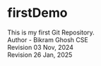 # firstDemo

This is my first Git Repository.
<br>
Author - Bikram Ghosh CSE
<br>
Revision 03 Nov, 2024
<br>
Revision 26 Jan, 2025
